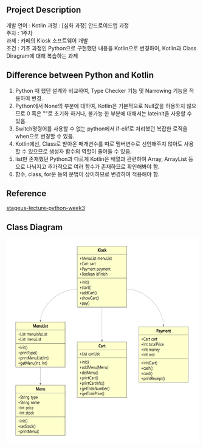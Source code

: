 ## Project Description

개발 언어 : Kotlin
과정 : [심화 과정] 안드로이드앱 과정  
주차 : 1주차  
과제 : 카페의 Kiosk 소프트웨어 개발  
조건 : 기초 과정인 Python으로 구현했던 내용을 Kotlin으로 변경하여, Kotlin과 Class Diragram에 대해 복습하는 과제  

## Difference between Python and Kotlin

1. Python 때 했던 설계와 비교하여, Type Checker 기능 및 Narrowing 기능을 적용하여 변경.
2. Python에서 None의 부분에 대하여, Kotlin은 기본적으로 Null값을 허용하지 않으므로 0 혹은 ""로 초기화 하거나, 불가능 한 부분에 대해서는 lateinit을 사용할 수 있음.
3. Switch명령어를 사용할 수 없는 python에서 if-elif로 처리했던 복잡한 로직을 when으로 변경할 수 있음.
4. Kotlin에선, Class로 받아온 매개변수를 따로 멤버변수로 선언해주지 않아도 사용할 수 있으므로 생성자 함수의 역할이 줄어들 수 있음.
5. list만 존재했던 Python과 다르게 Kotlin은 배열과 관련하여 Array, ArrayList 등으로 나눠지고 추가적으로 여러 함수가 존재하므로 확인해봐야 함.
6. 함수, class, for문 등의 문법이 상이하므로 변경하여 적용해야 함.

## Reference
[stageus-lecture-python-week3](https://github.com/cmsggg/stageus-lecture-python-week3)

## Class Diagram

<p align="center"><img src="cd.png" width="617" height="540"></p>
